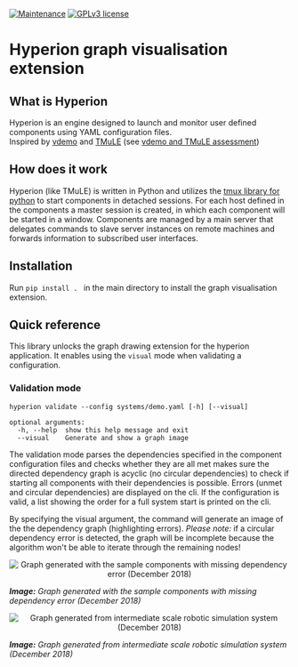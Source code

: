 [![Maintenance](https://img.shields.io/badge/Maintained%3F-yes-green.svg)](https://GitHub.com/DavidPL1/hyperion-graph-visualisation/graphs/commit-activity)
[![GPLv3 license](https://img.shields.io/badge/License-GPLv3-blue.svg)](http://perso.crans.org/besson/LICENSE.html)

# Hyperion graph visualisation extension

## What is Hyperion

Hyperion is an engine designed to launch and monitor user defined components using YAML configuration files.  
Inspired by [vdemo](https://code.cor-lab.org/projects/vdemo) and [TMuLE](https://github.com/marc-hanheide/TMuLE) (see [vdemo and TMuLE assessment](/DavidPL1/Hyperion/wiki/vdemo-and-TMuLE-assessment))

## How does it work
Hyperion (like TMuLE) is written in Python and utilizes the [tmux library for python](https://github.com/tmux-python/libtmux) to start components in detached sessions. For each host defined in the components a master session is created, in which each component will be started in a window. Components are managed by a main server that delegates commands to slave server instances on remote machines and forwards information to subscribed user interfaces.

## Installation

Run ```pip install . ``` in the main directory to install the graph visualisation extension.

## Quick reference

This library unlocks the graph drawing extension for the hyperion application.
It enables using the ```visual``` mode when validating a configuration.

### Validation mode

```
hyperion validate --config systems/demo.yaml [-h] [--visual]

optional arguments:
  -h, --help  show this help message and exit
  --visual    Generate and show a graph image
```

The validation mode parses the dependencies specified in the component configuration files and checks whether they are all met makes sure the directed dependency graph is acyclic (no circular dependencies) to check if starting all components with their dependencies is possible.
Errors (unmet and circular dependencies) are displayed on the cli.
If the configuration is valid, a list showing the order for a full system start is printed on the cli.
 
By specifying the visual argument, the command will generate an image of the the dependency graph (highlighting errors). *Please note:* if a circular dependency error is detected, the graph will be incomplete because the algorithm won't be able to iterate through the remaining nodes!
<p align="center">
  <img src="https://github.com/hyperion-start/hyperion-core/wiki/img/depgraph_1-122018.png?raw=true" alt="Graph generated with the sample components with missing dependency error (December 2018)"/>
</p>

***Image:*** *Graph generated with the sample components with missing dependency error (December 2018)*

<p align="center">
  <img src="https://github.com/hyperion-start/hyperion-core/wiki/img/depgraph_2-122018.png?raw=true" alt="Graph generated from intermediate scale robotic simulation system (December 2018)"/>
</p>

***Image:*** *Graph generated from intermediate scale robotic simulation system (December 2018)*
